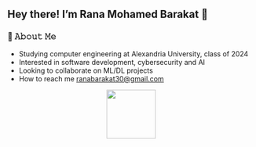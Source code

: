 ## Hey there! I’m Rana Mohamed Barakat 👋

### 📖 𝙰𝚋𝚘𝚞𝚝 𝙼𝚎
- Studying computer engineering at Alexandria University, class of 2024
- Interested in software development, cybersecurity and AI
- Looking to collaborate on ML/DL projects
- How to reach me ranabarakat30@gmail.com

<div id="header" align="center">
  <img src="https://media.giphy.com/media/v1.Y2lkPTc5MGI3NjExNDdiZDUwMmNkNDg3YTRiZWQ3ZTU4ODM2MmY4MmNmOWRhZTA5Y2FlMCZlcD12MV9pbnRlcm5hbF9naWZzX2dpZklkJmN0PWc/6ib6KPmkeAjDTxMxij/giphy.gif" width="100"/>
</div>

<!---
ranabarakat/ranabarakat is a ✨ special ✨ repository because its `README.md` (this file) appears on your GitHub profile.
You can click the Preview link to take a look at your changes.
--->
